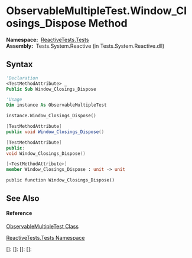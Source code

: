# ObservableMultipleTest.Window\_Closings\_Dispose Method

**Namespace:**  [ReactiveTests.Tests](ReactiveTests.Tests\ReactiveTests.Tests.md)  
**Assembly:**  Tests.System.Reactive (in Tests.System.Reactive.dll)

## Syntax

```vb
'Declaration
<TestMethodAttribute> _
Public Sub Window_Closings_Dispose
```

```vb
'Usage
Dim instance As ObservableMultipleTest

instance.Window_Closings_Dispose()
```

```csharp
[TestMethodAttribute]
public void Window_Closings_Dispose()
```

```c++
[TestMethodAttribute]
public:
void Window_Closings_Dispose()
```

```fsharp
[<TestMethodAttribute>]
member Window_Closings_Dispose : unit -> unit 
```

```jscript
public function Window_Closings_Dispose()
```

## See Also

#### Reference

[ObservableMultipleTest Class](ObservableMultipleTest\ObservableMultipleTest.md)

[ReactiveTests.Tests Namespace](ReactiveTests.Tests\ReactiveTests.Tests.md)

[]: 
[]: 
[]: 
[]: 